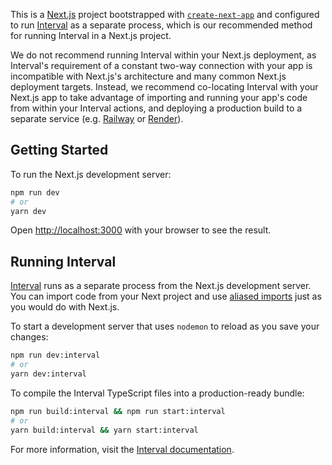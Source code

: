 This is a [Next.js](https://nextjs.org/) project bootstrapped with [`create-next-app`](https://github.com/vercel/next.js/tree/canary/packages/create-next-app) and configured to run [Interval](https://interval.com) as a separate process, which is our recommended method for running Interval in a Next.js project. 

We do not recommend running Interval within your Next.js deployment, as Interval's requirement of a constant two-way connection with your app is incompatible with Next.js's architecture and many common Next.js deployment targets. Instead, we recommend co-locating Interval with your Next.js app to take advantage of importing and running your app's code from within your Interval actions, and deploying a production build to a separate service (e.g. [Railway](https://railway.app) or [Render](https://render.com)).

## Getting Started

To run the Next.js development server:

```bash
npm run dev
# or
yarn dev
```

Open [http://localhost:3000](http://localhost:3000) with your browser to see the result.

## Running Interval

[Interval](https://interval.com) runs as a separate process from the Next.js development server. You can import code from your Next project and use [aliased imports](https://nextjs.org/docs/advanced-features/module-path-aliases) just as you would do with Next.js.

To start a development server that uses `nodemon` to reload as you save your changes:

```bash
npm run dev:interval
# or
yarn dev:interval
```

To compile the Interval TypeScript files into a production-ready bundle:

```bash
npm run build:interval && npm run start:interval
# or
yarn build:interval && yarn start:interval
```

For more information, visit the [Interval documentation](https://interval.com/docs).
